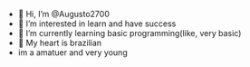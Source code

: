- 👋 Hi, I’m @Augusto2700
- 👀 I’m interested in learn and have success
- 🌱 I’m currently learning basic programming(like, very basic)
- 💞️ My heart is brazilian
- im a amatuer and very young

<!---
cool, someone read my bio
--->
